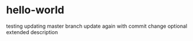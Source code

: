 # hello-world
testing
updating master branch
update again with commit change optional extended description
